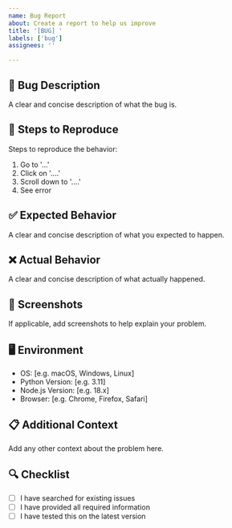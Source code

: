 ```yaml
---
name: Bug Report
about: Create a report to help us improve
title: '[BUG] '
labels: ['bug']
assignees: ''

---
```


## 🐛 Bug Description
A clear and concise description of what the bug is.

## 🔄 Steps to Reproduce
Steps to reproduce the behavior:
1. Go to '...'
2. Click on '....'
3. Scroll down to '....'
4. See error

## ✅ Expected Behavior
A clear and concise description of what you expected to happen.

## ❌ Actual Behavior
A clear and concise description of what actually happened.

## 📸 Screenshots
If applicable, add screenshots to help explain your problem.

## 🖥️ Environment
- OS: [e.g. macOS, Windows, Linux]
- Python Version: [e.g. 3.11]
- Node.js Version: [e.g. 18.x]
- Browser: [e.g. Chrome, Firefox, Safari]

## 📋 Additional Context
Add any other context about the problem here.

## 🔍 Checklist
- [ ] I have searched for existing issues
- [ ] I have provided all required information
- [ ] I have tested this on the latest version
